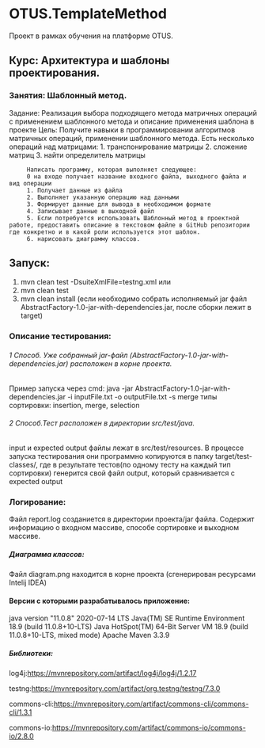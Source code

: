 # OTUS.TemplateMethod
Проект в рамках обучения на платформе OTUS.

## Курс: Архитектура и шаблоны проектирования.

### Занятия: Шаблонный метод.

Задание: Реализация выбора подходящего метода матричных операций с применением шаблонного метода и описание применения шаблона в проекте
         Цель: Получите навыки в программировании алгоритмов матричных операций, применении шаблонного метода.
         Есть несколько операций над матрицами:
         1. транспонирование матрицы
         2. сложение матриц
         3. найти определитель матрицы
         
         Написать программу, которая выполняет следующее:
         0 на входе получает название входного файла, выходного файла и вид операции
         1. Получает данные из файла
         2. Выполняет указанную операцию над данными
         3. Формирует данные для вывода в необходимом формате
         4. Записывает данные в выходной файл
         5. Если потребуется использовать Шаблонный метод в проектной работе, предоставить описание в текстовом файле в GitHub репозитории где конкретно и в какой роли используется этот шаблон.
         6. нарисовать диаграмму классов.
         
## Запуск:
1. mvn clean test -DsuiteXmlFile=testng.xml 
    или
2. mvn clean test
3. mvn clean install (если необходимо собрать исполняемый jar файл AbstractFactory-1.0-jar-with-dependencies.jar, после сборки лежит в target)

### Описание тестирования:
###### 1 Способ. Уже собранный jar-файл (AbstractFactory-1.0-jar-with-dependencies.jar) расположен в корне проекта.
Пример запуска через cmd:  java -jar AbstractFactory-1.0-jar-with-dependencies.jar -i inputFile.txt -o outputFile.txt -s merge
типы сортировки: insertion, merge, selection

###### 2 Способ.Тест расположен в директории src/test/java.
input и expected output файлы лежат в src/test/resources.
В процессе запуска тестирования они программно копируются в папку target/test-classes/,
где в результате тестов(по одному тесту на каждый тип сортировки) генерится свой файл output, который сравнивается с expected output

### Логирование: 
Файл report.log созданиется в директории проекта/jar файла.
Содержит информацию о входном массиве, способе сортировке и выходном массиве.

##### Диаграмма классов:
Файл diagram.png находится в корне проекта (сгенерирован ресурсами Intelij IDEA)

#### Версии с которыми разрабатывалось приложение:

java version "11.0.8" 2020-07-14 LTS
Java(TM) SE Runtime Environment 18.9 (build 11.0.8+10-LTS)
Java HotSpot(TM) 64-Bit Server VM 18.9 (build 11.0.8+10-LTS, mixed mode)
Apache Maven 3.3.9

##### Библиотеки:

log4j:https://mvnrepository.com/artifact/log4j/log4j/1.2.17

testng:https://mvnrepository.com/artifact/org.testng/testng/7.3.0

commons-cli:https://mvnrepository.com/artifact/commons-cli/commons-cli/1.3.1

commons-io:https://mvnrepository.com/artifact/commons-io/commons-io/2.8.0
